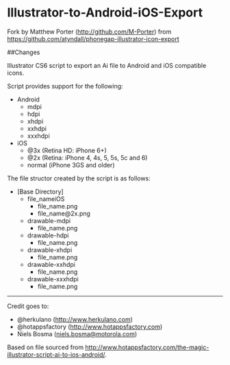 Illustrator-to-Android-iOS-Export
================================

Fork by Matthew Porter (http://github.com/M-Porter) from https://github.com/atyndall/phonegap-illustrator-icon-export

##Changes

Illustrator CS6 script to export an Ai file to Android and iOS compatible icons.

Script provides support for the following:
- Android
  - mdpi
  - hdpi
  - xhdpi
  - xxhdpi
  - xxxhdpi
- iOS
  - @3x (Retina HD: iPhone 6+)
  - @2x (Retina: iPhone 4, 4s, 5, 5s, 5c and 6)
  - normal (iPhone 3GS and older)

  
The file structor created by the script is as follows:
- [Base Directory]
  - file_nameiOS
    - file_name&#46;png
    - file_name@2x&#46;png
  - drawable-mdpi
    - file_name&#46;png
  - drawable-hdpi
    - file_name&#46;png
  - drawable-xhdpi
    - file_name&#46;png
  - drawable-xxhdpi
    - file_name&#46;png
  - drawable-xxxhdpi
    - file_name&#46;png


----

Credit goes to:
* @herkulano (http://www.herkulano.com)
* @hotappsfactory (http://www.hotappsfactory.com)
* Niels Bosma (niels.bosma@motorola.com)

Based on file sourced from http://www.hotappsfactory.com/the-magic-illustrator-script-ai-to-ios-android/.
